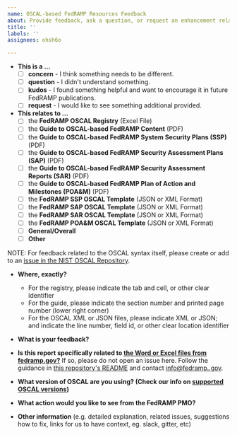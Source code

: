 ```yaml
---
name: OSCAL-based FedRAMP Resources Feedback
about: Provide feedback, ask a question, or request an enhancement related to any of the OSCAL-based FedRAMP resources published for public comment
title: ''
labels: ''
assignees: ohsh6o

---
```


* **This is a ...**
  - [ ] **concern** - I think something needs to be different.
  - [ ] **question** - I didn't understand something.
  - [ ] **kudos** - I found something helpful and want to encourage it in future FedRAMP publications.
  - [ ] **request** - I would like to see something additional provided.

* **This relates to ...**
  - [ ] the **FedRAMP OSCAL Registry** (Excel File)
  - [ ] the **Guide to OSCAL-based FedRAMP Content** (PDF)
  - [ ] the **Guide to OSCAL-based FedRAMP System Security Plans (SSP)** (PDF)
  - [ ] the **Guide to OSCAL-based FedRAMP Security Assessment Plans (SAP)** (PDF)
  - [ ] the **Guide to OSCAL-based FedRAMP Security Assessment Reports (SAR)** (PDF)
  - [ ] the **Guide to OSCAL-based FedRAMP Plan of Action and Milestones (POA&M)** (PDF)
  - [ ] the **FedRAMP SSP OSCAL Template** (JSON or XML Format)
  - [ ] the **FedRAMP SAP OSCAL Template** (JSON or XML Format)
  - [ ] the **FedRAMP SAR OSCAL Template** (JSON or XML Format)
  - [ ] the **FedRAMP POA&M OSCAL Template** (JSON or XML Format)
  - [ ] **General/Overall**
  - [ ] **Other**

NOTE: For feedback related to the OSCAL syntax itself, please create or add to an [issue in the NIST OSCAL Repository](https://github.com/usnistgov/OSCAL/issues).

* **Where, exactly?**
  - For the registry, please indicate the tab and cell, or other clear identifier
  - For the guide, please indicate the section number and printed page number (lower right corner)
  - For the OSCAL XML or JSON files, please indicate XML or JSON; and indicate the line number, field id, or other clear location identifier



* **What is your feedback?**

* **Is this report specifically related to [the Word or Excel files from fedramp.gov?](fedramp.gov/documents-templates/)** If so, please do not open an issue here. Follow the guidance in [this repository's README](https://github.com/GSA/fedramp-automation#support-and-oscal-deprecation-strategy) and contact [info@fedramp..gov](mailto:info@fedramp.gov).

* **What version of OSCAL are you using? (Check our info on [supported OSCAL versions](https://github.com/GSA/fedramp-automation/blob/master/README.md#support-and-oscal-deprecation-strategy))**


* **What action would you like to see from the FedRAMP PMO?**



* **Other information** (e.g. detailed explanation, related issues, suggestions how to fix, links for us to have context, eg. slack, gitter, etc)

